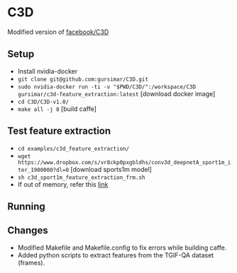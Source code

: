 # C3D

Modified version of [facebook/C3D](https://github.com/facebook/C3D)

## Setup
- Install nvidia-docker
- `git clone git@github.com:gursimar/C3D.git`
- `sudo nvidia-docker run -ti -v "$PWD/C3D/":/workspace/C3D gursimar/c3d-feature_extraction:latest` [download docker image]
- `cd C3D/C3D-v1.0/`
- `make all -j 8` [build caffe]

## Test feature extraction
- `cd examples/c3d_feature_extraction/`
- `wget https://www.dropbox.com/s/vr8ckp0pxgbldhs/conv3d_deepnetA_sport1m_iter_1900000?dl=0` [download sports1m model]
- `sh c3d_sport1m_feature_extraction_frm.sh`
- If out of memory, refer this [link](https://docs.google.com/document/d/1-QqZ3JHd76JfimY4QKqOojcEaf5g3JS0lNh-FHTxLag/edit)


## Running

## Changes
- Modified Makefile and Makefile.config to fix errors while building caffe.
- Added python scripts to extract features from the TGIF-QA dataset (frames).
